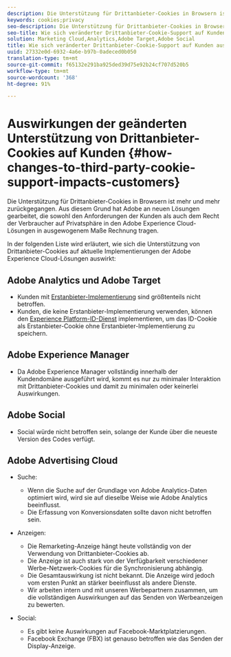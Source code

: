 ```yaml
---
description: Die Unterstützung für Drittanbieter-Cookies in Browsern ist mehr und mehr zurückgegangen. Aus diesem Grund hat Adobe an neuen Lösungen gearbeitet, die sowohl den Anforderungen der Kunden als auch dem Recht der Verbraucher auf Privatsphäre in den Adobe Experience Cloud-Lösungen in ausgewogenem Maße Rechnung tragen.
keywords: cookies;privacy
seo-description: Die Unterstützung für Drittanbieter-Cookies in Browsern ist mehr und mehr zurückgegangen. Aus diesem Grund hat Adobe an neuen Lösungen gearbeitet, die sowohl den Anforderungen der Kunden als auch dem Recht der Verbraucher auf Privatsphäre in den Adobe Experience Cloud-Lösungen in ausgewogenem Maße Rechnung tragen.
seo-title: Wie sich veränderter Drittanbieter-Cookie-Support auf Kunden auswirkt
solution: Marketing Cloud,Analytics,Adobe Target,Adobe Social
title: Wie sich veränderter Drittanbieter-Cookie-Support auf Kunden auswirkt
uuid: 27332e0d-6932-4a6e-b97b-0adeced0b050
translation-type: tm+mt
source-git-commit: f65132e291ba925ded39d75e92b24cf707d520b5
workflow-type: tm+mt
source-wordcount: '368'
ht-degree: 91%

---
```



# Auswirkungen der geänderten Unterstützung von Drittanbieter-Cookies auf Kunden {#how-changes-to-third-party-cookie-support-impacts-customers}

Die Unterstützung für Drittanbieter-Cookies in Browsern ist mehr und mehr zurückgegangen. Aus diesem Grund hat Adobe an neuen Lösungen gearbeitet, die sowohl den Anforderungen der Kunden als auch dem Recht der Verbraucher auf Privatsphäre in den Adobe Experience Cloud-Lösungen in ausgewogenem Maße Rechnung tragen.

In der folgenden Liste wird erläutert, wie sich die Unterstützung von Drittanbieter-Cookies auf aktuelle Implementierungen der Adobe Experience Cloud-Lösungen auswirkt:

## Adobe Analytics und Adobe Target

* Kunden mit [Erstanbieter-Implementierung](/help/interface/cookies/cookies-first-party.md) sind größtenteils nicht betroffen.
* Kunden, die keine Erstanbieter-Implementierung verwenden, können den [Experience Platform-ID-Dienst](https://docs.adobe.com/content/help/de-DE/id-service/using/implementation/implementation-guides.html) implementieren, um das ID-Cookie als Erstanbieter-Cookie ohne Erstanbieter-Implementierung zu speichern.

## Adobe Experience Manager

* Da Adobe Experience Manager vollständig innerhalb der Kundendomäne ausgeführt wird, kommt es nur zu minimaler Interaktion mit Drittanbieter-Cookies und damit zu minimalen oder keinerlei Auswirkungen.

## Adobe Social

* Social würde nicht betroffen sein, solange der Kunde über die neueste Version des Codes verfügt.

## Adobe Advertising Cloud

* Suche:

   * Wenn die Suche auf der Grundlage von Adobe Analytics-Daten optimiert wird, wird sie auf dieselbe Weise wie Adobe Analytics beeinflusst.
   * Die Erfassung von Konversionsdaten sollte davon nicht betroffen sein.

* Anzeigen:

   * Die Remarketing-Anzeige hängt heute vollständig von der Verwendung von Drittanbieter-Cookies ab.
   * Die Anzeige ist auch stark von der Verfügbarkeit verschiedener Werbe-Netzwerk-Cookies für die Synchronisierung abhängig.
   * Die Gesamtauswirkung ist nicht bekannt. Die Anzeige wird jedoch vom ersten Punkt an stärker beeinflusst als andere Dienste.
   * Wir arbeiten intern und mit unseren Werbepartnern zusammen, um die vollständigen Auswirkungen auf das Senden von Werbeanzeigen zu bewerten.

* Social:

   * Es gibt keine Auswirkungen auf Facebook-Marktplatzierungen.
   * Facebook Exchange (FBX) ist genauso betroffen wie das Senden der Display-Anzeige.
